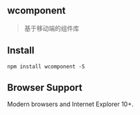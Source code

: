 ## wcomponent

> 基于移动端的组件库

## Install 
```shell
npm install wcomponent -S
```

## Browser Support
Modern browsers and Internet Explorer 10+.
